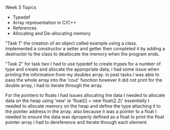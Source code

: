 Week 3 Topics

- Typedef
- Array representation in C/C++
- References
- Allocating and De-allocating memory

"Task 1"
the creation of an object called example using a class. implemented a constructor a setter and getter then completed it by adding a destructor to the class to deallocate the memory when the program ends.

"Task 2"
for task two I had to use typedef to create trypes for a number of type and create and allocate the appropriate data, i had some issue when printing the information from my doubles array. in past tasks I was able to pass the whole array into the 'cout' function however it did not print for the double array, i had to iterate through the array.

For the pointers to floats i had issues allocating the data I needed to allocate data on the heap using 'new' ie 'float[i] = new float(2.2)' essentially I needed to allocate memory on the heap and define the type attaching it to the pointer address in the array. also because it was a pointer to a float I needed to ensure the data was dproperly defined as a float
to print the float pointer array i had to dereference and iterate through each element.